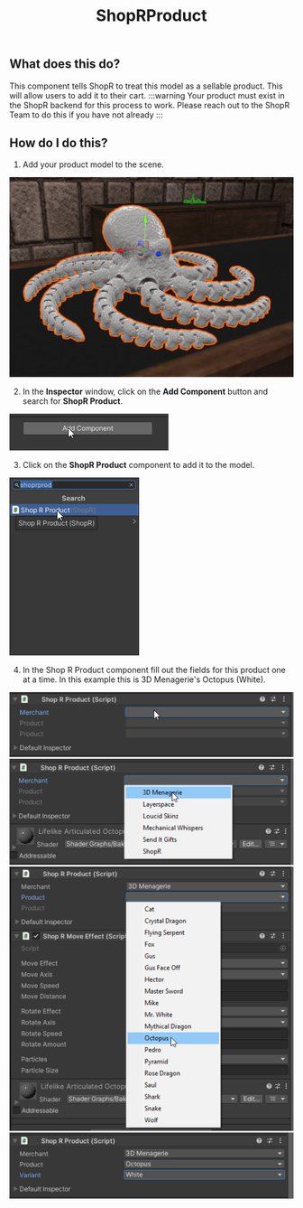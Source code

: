 ﻿---
title: ShopRProduct
sidebar_position: 10
---

## What does this do?

This component tells ShopR to treat this model as a sellable product. This will allow users to add it to their cart.
:::warning
Your product must exist in the ShopR backend for this process to work. Please reach out to the ShopR Team to do this if you have not already
:::

## How do I do this?

1. Add your product model to the scene.

![SelectItem.png](img/SelectItem.png)

2. In the **Inspector** window, click on the **Add Component** button and search for **ShopR Product**.

![AddComponent.png](img/AddComponent.png)

3. Click on the **ShopR Product** component to add it to the model.

![ShopRProduct.png](img/ShopRProduct.png)

4. In the Shop R Product component fill out the fields for this product one at a time. In this example this is 3D Menagerie's Octopus (White).

![Component.png](img/Component.png)
![comp1.png](img/comp1.png)
![comp2.png](img/comp2.png)
![comp3.png](img/comp3.png)